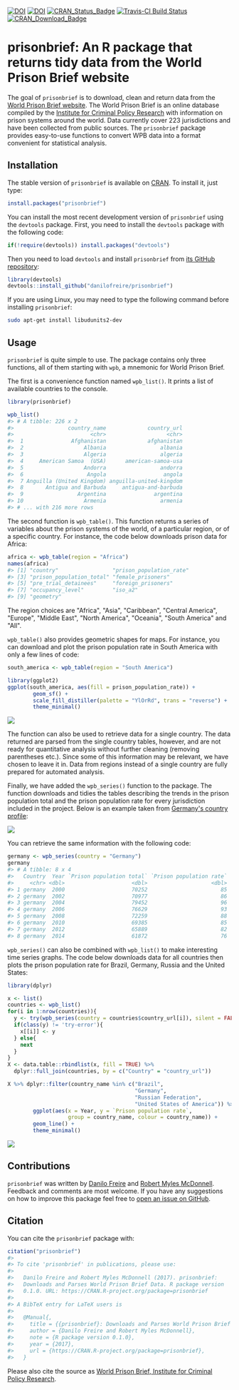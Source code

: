 
<!-- README.md is generated from README.Rmd. Please edit that file -->
[![DOI](http://joss.theoj.org/papers/10.21105/joss.00361/status.svg)](https://doi.org/10.21105/joss.00361) [![DOI](https://zenodo.org/badge/DOI/10.5281/zenodo.1165514.svg)](https://doi.org/10.5281/zenodo.1165514) [![CRAN\_Status\_Badge](http://www.r-pkg.org/badges/version/prisonbrief)](https://cran.r-project.org/package=prisonbrief) [![Travis-CI Build Status](https://travis-ci.org/danilofreire/prisonbrief.svg?branch=master)](https://travis-ci.org/danilofreire/prisonbrief) [![CRAN\_Download\_Badge](http://cranlogs.r-pkg.org/badges/grand-total/prisonbrief)](https://CRAN.R-project.org/package=prisonbrief)

prisonbrief: An R package that returns tidy data from the World Prison Brief website
====================================================================================

The goal of `prisonbrief` is to download, clean and return data from the [World Prison Brief website](http://www.prisonstudies.org/). The World Prison Brief is an online database compiled by the [Institute for Criminal Policy Research](http://www.icpr.org.uk/) with information on prison systems around the world. Data currently cover 223 jurisdictions and have been collected from public sources. The `prisonbrief` package provides easy-to-use functions to convert WPB data into a format convenient for statistical analysis.

Installation
------------

The stable version of `prisonbrief` is available on [CRAN](https://cran.r-project.org/package=prisonbrief). To install it, just type:

``` r
install.packages("prisonbrief")
```

You can install the most recent development version of `prisonbrief` using the `devtools` package. First, you need to install the `devtools` package with the following code:

``` r
if(!require(devtools)) install.packages("devtools")
```

Then you need to load `devtools` and install `prisonbrief` from [its GitHub repository](https://github.com/danilofreire/prisonbrief):

``` r
library(devtools)
devtools::install_github("danilofreire/prisonbrief")
```

If you are using Linux, you may need to type the following command before installing `prisonbrief`:

``` bash
sudo apt-get install libudunits2-dev
```

Usage
-----

`prisonbrief` is quite simple to use. The package contains only three functions, all of them starting with `wpb`, a mnemonic for World Prison Brief.

The first is a convenience function named `wpb_list()`. It prints a list of available countries to the console.

``` r
library(prisonbrief)

wpb_list()
#> # A tibble: 226 x 2
#>                 country_name             country_url
#>                        <chr>                   <chr>
#>  1               Afghanistan             afghanistan
#>  2                   Albania                 albania
#>  3                   Algeria                 algeria
#>  4     American Samoa  (USA)      american-samoa-usa
#>  5                   Andorra                 andorra
#>  6                    Angola                  angola
#>  7 Anguilla (United Kingdom) anguilla-united-kingdom
#>  8       Antigua and Barbuda     antigua-and-barbuda
#>  9                 Argentina               argentina
#> 10                   Armenia                 armenia
#> # ... with 216 more rows
```

The second function is `wpb_table()`. This function returns a series of variables about the prison systems of the world, of a particular region, or of a specific country. For instance, the code below downloads prison data for Africa:

``` r
africa <- wpb_table(region = "Africa")
names(africa)
#> [1] "country"                 "prison_population_rate" 
#> [3] "prison_population_total" "female_prisoners"       
#> [5] "pre_trial_detainees"     "foreign_prisoners"      
#> [7] "occupancy_level"         "iso_a2"                 
#> [9] "geometry"
```

The region choices are "Africa", "Asia", "Caribbean", "Central America", "Europe", "Middle East", "North America", "Oceania", "South America" and "All".

`wpb_table()` also provides geometric shapes for maps. For instance, you can download and plot the prison population rate in South America with only a few lines of code:

``` r
south_america <- wpb_table(region = "South America")

library(ggplot2)
ggplot(south_america, aes(fill = prison_population_rate)) +
        geom_sf() +
        scale_fill_distiller(palette = "YlOrRd", trans = "reverse") +
        theme_minimal()
```

![](http://i.imgur.com/JxO0wCr.png)

The function can also be used to retrieve data for a single country. The data returned are parsed from the single country tables, however, and are not ready for quantitative analysis without further cleaning (removing parentheses etc.). Since some of this information may be relevant, we have chosen to leave it in. Data from regions instead of a single country are fully prepared for automated analysis.

Finally, we have added the `wpb_series()` function to the package. The function downloads and tidies the tables describing the trends in the prison population total and the prison population rate for every jurisdiction included in the project. Below is an example taken from [Germany's country profile](http://www.prisonstudies.org/country/germany):

![](http://i.imgur.com/vtbrtg1.png)

You can retrieve the same information with the following code:

``` r
germany <- wpb_series(country = "Germany")
germany
#> # A tibble: 8 x 4
#>   Country  Year `Prison population total` `Prison population rate`
#>     <chr> <dbl>                     <dbl>                    <dbl>
#> 1 germany  2000                     70252                       85
#> 2 germany  2002                     70977                       86
#> 3 germany  2004                     79452                       96
#> 4 germany  2006                     76629                       93
#> 5 germany  2008                     72259                       88
#> 6 germany  2010                     69385                       85
#> 7 germany  2012                     65889                       82
#> 8 germany  2014                     61872                       76
```

`wpb_series()` can also be combined with `wpb_list()` to make interesting time series graphs. The code below downloads data for all countries then plots the prison population rate for Brazil, Germany, Russia and the United States:

``` r
library(dplyr)

x <- list()
countries <- wpb_list()
for(i in 1:nrow(countries)){
  y <- try(wpb_series(country = countries$country_url[i]), silent = FALSE)
  if(class(y) != 'try-error'){
    x[[i]] <- y
  } else{
    next
  }
}
X <- data.table::rbindlist(x, fill = TRUE) %>%
  dplyr::full_join(countries, by = c("Country" = "country_url"))

X %>% dplyr::filter(country_name %in% c("Brazil",
                                        "Germany",
                                        "Russian Federation",
                                        "United States of America")) %>%
        ggplot(aes(x = Year, y = `Prison population rate`,
                   group = country_name, colour = country_name)) +
        geom_line() +
        theme_minimal()
```

![](http://i.imgur.com/lIUhO5E.png)

Contributions
-------------

`prisonbrief` was written by [Danilo Freire](http://danilofreire.github.io/) and [Robert Myles McDonnell](https://www.robertmylesmcdonnell.com/). Feedback and comments are most welcome. If you have any suggestions on how to improve this package feel free to [open an issue on GitHub](https://github.com/danilofreire/prisonbrief/issues).

Citation
--------

You can cite the `prisonbrief` package with:

``` r
citation("prisonbrief")
#> 
#> To cite 'prisonbrief' in publications, please use:
#> 
#>   Danilo Freire and Robert Myles McDonnell (2017). prisonbrief:
#>   Downloads and Parses World Prison Brief Data. R package version
#>   0.1.0. URL: https://CRAN.R-project.org/package=prisonbrief
#> 
#> A BibTeX entry for LaTeX users is
#> 
#>   @Manual{,
#>     title = {{prisonbrief}: Downloads and Parses World Prison Brief Data},
#>     author = {Danilo Freire and Robert Myles McDonnell},
#>     note = {R package version 0.1.0},
#>     year = {2017},
#>     url = {https://CRAN.R-project.org/package=prisonbrief},
#>   }
```

Please also cite the source as [World Prison Brief, Institute for Criminal Policy Research](http://www.prisonstudies.org/about-us).
